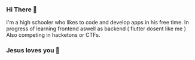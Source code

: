 ### Hi There 👋

I'm a high schooler who likes to code and develop apps in his free time.
In progress of learning frontend aswell as backend ( flutter dosent like me )
Also competing in hacketons or CTFs.

### Jesus loves you 🙏
